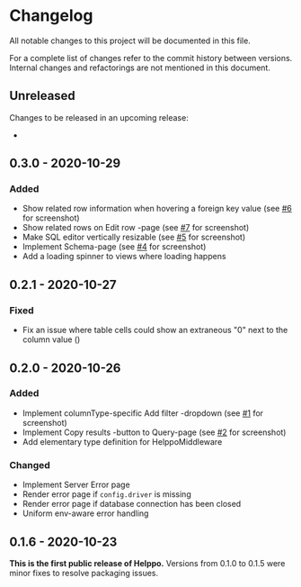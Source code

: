 # Changelog

All notable changes to this project will be documented in this file.

For a complete list of changes refer to the commit history between versions. Internal changes and refactorings are not mentioned in this document.

## Unreleased

Changes to be released in an upcoming release:

-

## 0.3.0 - 2020-10-29

### Added

- Show related row information when hovering a foreign key value (see [#6](https://github.com/codeclown/helppo/issues/6) for screenshot)
- Show related rows on Edit row -page (see [#7](https://github.com/codeclown/helppo/issues/7) for screenshot)
- Make SQL editor vertically resizable (see [#5](https://github.com/codeclown/helppo/issues/5) for screenshot)
- Implement Schema-page (see [#4](https://github.com/codeclown/helppo/issues/4) for screenshot)
- Add a loading spinner to views where loading happens

## 0.2.1 - 2020-10-27

### Fixed

- Fix an issue where table cells could show an extraneous "0" next to the column value ()

## 0.2.0 - 2020-10-26

### Added

- Implement columnType-specific Add filter -dropdown (see [#1](https://github.com/codeclown/helppo/issues/1) for screenshot)
- Implement Copy results -button to Query-page (see [#2](https://github.com/codeclown/helppo/issues/2) for screenshot)
- Add elementary type definition for HelppoMiddleware

### Changed

- Implement Server Error page
- Render error page if `config.driver` is missing
- Render error page if database connection has been closed
- Uniform env-aware error handling

## 0.1.6 - 2020-10-23

**This is the first public release of Helppo.** Versions from 0.1.0 to 0.1.5 were minor fixes to resolve packaging issues.
